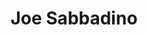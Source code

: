 ---
title: Joe Sabbadino
position: Treasurer
image:
  jpg: /static/img/board/joe_sabbadino.jpg
  webp: /static/img/board/joe_sabbadino.webp
bio: >-
  I earned a BA and served as a GA in Physical Education at Bob Jones
  University. I then received my MA in Secondary Driver & Traffic Safety
  Education from Appalachian State University. I also served as a Research
  Assistant at Texas A&M, while taking additional driver & traffic safety
  education courses.


  I have been a full-time driver education teacher at Bob Jones Academy for over 40 years. As well as a part-time driver educator at Greenville Technical College and at TOPS (Bob Jones University) for over 15 years. I established Sabbadino Driving School, LLC in 2010 which I own and operate as a full-time driving instructor.


  I am a member in the South Carolina Driver & Traffic Safety Education association, and have been an officer in SCDTSEA for over 40 years as President and Newsletter Editor. I've been a member of the American Driver & Traffic Safety Education Association for over 30 years. I have served as President-Elect and President for the Southeast Region ADTSEA.




  **Recognition and Awards**


  * Driver Education Teacher of the Year (three different years)

  * Who's Who Among American Teachers

  * Safety Award by Safety Belts for South Carolina

  * Honorary Lieutenant Colonel Aide-de-Camp, Alabama

  * Emmett Hutto Award (SCDTSEA)

  * Lonnie Dunlap Award (SCDTSEA)

  * Newsletter Editor (SCDTSEA)

  * Achiever of the Year (SCDTSEA)

  * Outstanding Education and Service to SCDTSEA

  * Dedicated to Christ and Christian Education (BJU)

  * Southeast Region ADTSEA – Bishop/Seals Award
---